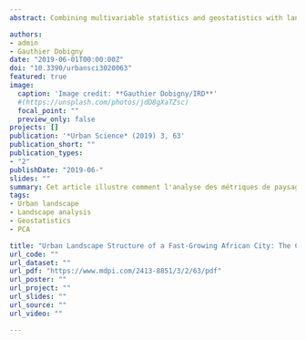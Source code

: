```yaml
---
abstract: Combining multivariable statistics and geostatistics with landscape metrics, we attempted to quantify the spatial pattern of urbanization in the city of Niamey, Niger. Landscape metrics provided local quantification of both landscape composition and physiognomy while the Principal Component Analysis (PCA) yielded a multivariable summary of the main source of landscape metrics variation across the city. We used the variogram (geostatistics) to analyze the spatial pattern of the PCA outcomes and to characterize the associated spatial scales of variation. In Niamey, the main urban structure corresponded to a gradient ranging from highly diversified, fragmented, and both wooded and built-up areas in the city center and along the Niger River, to less green zones gathering steel-roofed houses whose density diminished towards the periphery. This concentric structure centered on the Niger River clearly reflected the history of Niamey. PCA and geostatistics provided appealing quantitative estimates of spatial patterns, scales, anisotropy and intensity of urban structures. Although these different tools are known in landscape ecology, they are rarely used together. The present paper illustrates how they allow characterizing the marked spatial variation of the urban landscape of the fast-growing African city of Niamey (Niger). Such a quantification of the urban landscapes may be extremely useful for future correlative investigations in various fields of research and planning.

authors:
- admin
- Gauthier Dobigny
date: "2019-06-01T00:00:00Z"
doi: "10.3390/urbansci3020063"
featured: true
image: 
  caption: 'Image credit: **Gauthier Dobigny/IRD**' 
  #(https://unsplash.com/photos/jdD8gXaTZsc)
  focal_point: ""
  preview_only: false
projects: []
publication: '*Urban Science* (2019) 3, 63'
publication_short: ""
publication_types:
- "2"
publishDate: "2019-06-"
slides: ""
summary: Cet article illustre comment l'analyse des métriques de paysage par l’ACP et les géostatistiques permet une caractérisation fine des paysages urbains. 
tags:
- Urban landscape
- Landscape analysis
- Geostatistics
- PCA

title: "Urban Landscape Structure of a Fast-Growing African City: The Case of Niamey (Niger)"
url_code: ""
url_dataset: ""
url_pdf: "https://www.mdpi.com/2413-8851/3/2/63/pdf"
url_poster: ""
url_project: ""
url_slides: ""
url_source: ""
url_video: ""

---
```

